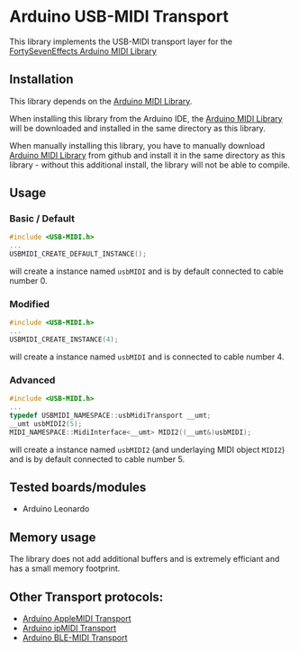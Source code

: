 # Arduino USB-MIDI Transport
This library implements the USB-MIDI transport layer for the [FortySevenEffects Arduino MIDI Library](https://github.com/FortySevenEffects/arduino_midi_library) 

## Installation
This library depends on the [Arduino MIDI Library](https://github.com/FortySevenEffects/arduino_midi_library).

When installing this library from the Arduino IDE, the [Arduino MIDI Library](https://github.com/FortySevenEffects/arduino_midi_library) will be downloaded and installed in the same directory as this library.

When manually installing this library, you have to manually download [Arduino MIDI Library](https://github.com/FortySevenEffects/arduino_midi_library) from github and install it in the same directory as this library - without this additional install, the library will not be able to compile. 

## Usage
### Basic / Default
```cpp
#include <USB-MIDI.h>
...
USBMIDI_CREATE_DEFAULT_INSTANCE();
```
will create a instance named `usbMIDI` and is by default connected to cable number 0.

### Modified
```cpp
#include <USB-MIDI.h>
...
USBMIDI_CREATE_INSTANCE(4);
```
will create a instance named `usbMIDI` and is connected to cable number 4.

### Advanced
```cpp
#include <USB-MIDI.h>
...
typedef USBMIDI_NAMESPACE::usbMidiTransport __umt;
__umt usbMIDI2(5);
MIDI_NAMESPACE::MidiInterface<__umt> MIDI2((__umt&)usbMIDI);
```
will create a instance named `usbMIDI2` (and underlaying MIDI object `MIDI2`) and is by default connected to cable number 5.

## Tested boards/modules
- Arduino Leonardo

## Memory usage
The library does not add additional buffers and is extremely efficiant and has a small memory footprint.

## Other Transport protocols:
- [Arduino AppleMIDI Transport](https://github.com/lathoub/Arduino-AppleMIDI-Library)
- [Arduino ipMIDI  Transport](https://github.com/lathoub/Arduino-ipMIDI)
- [Arduino BLE-MIDI  Transport](https://github.com/lathoub/Arduino-BLE-MIDI)
